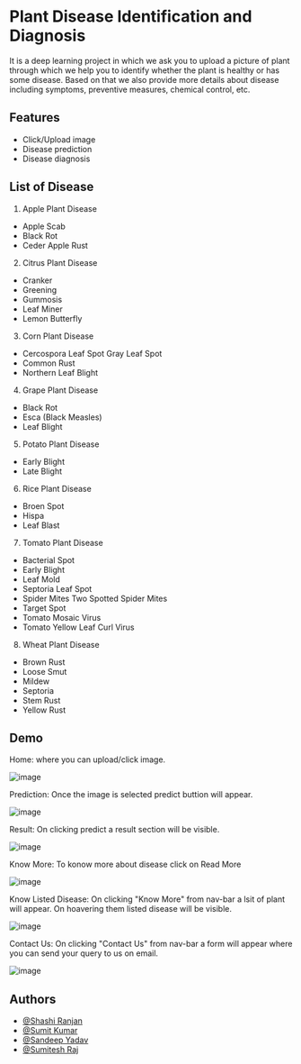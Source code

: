 
# Plant Disease Identification and Diagnosis

It is a deep learning project in which we ask you to upload a picture of plant through which we help you to identify whether the plant is healthy or has some disease. Based on that we also provide more details about disease including symptoms, preventive measures, chemical control, etc.


## Features

- Click/Upload image
- Disease prediction
- Disease diagnosis


## List of Disease
1. Apple Plant Disease
- Apple Scab
- Black Rot
- Ceder Apple Rust
2. Citrus Plant Disease
- Cranker
- Greening
- Gummosis
- Leaf Miner
- Lemon Butterfly
3. Corn Plant Disease
- Cercospora Leaf Spot Gray Leaf Spot
- Common Rust
- Northern Leaf Blight
4. Grape Plant Disease
- Black Rot
- Esca (Black Measles)
- Leaf Blight
5. Potato Plant Disease
- Early Blight
- Late Blight
6. Rice Plant Disease
- Broen Spot
- Hispa
- Leaf Blast
7. Tomato Plant Disease
- Bacterial Spot
- Early Blight
- Leaf Mold
- Septoria Leaf Spot
- Spider Mites Two Spotted Spider Mites
- Target Spot
- Tomato Mosaic Virus
- Tomato Yellow Leaf Curl Virus
8. Wheat Plant Disease
- Brown Rust
- Loose Smut
- Mildew
- Septoria
- Stem Rust
- Yellow Rust

## Demo

Home: where you can upload/click image.

![image](https://github.com/739ranjan/Plant-Disease-Identification-And-Diagnosis/assets/82989977/78a45fd9-7763-4578-ad39-852a383b37cf)


Prediction: Once the image is selected predict buttion will appear.

![image](https://github.com/739ranjan/Plant-Disease-Identification-And-Diagnosis/assets/82989977/5dd205c5-bd86-4ee2-a8ad-b2357862df4b)


Result: On clicking predict a result section will be visible.

![image](https://github.com/739ranjan/Plant-Disease-Identification-And-Diagnosis/assets/82989977/50d14408-3831-4082-acb5-505a37005561)


Know More: To konow more about disease click on Read More

![image](https://github.com/739ranjan/Plant-Disease-Identification-And-Diagnosis/assets/82989977/c13932d6-6954-4641-a62d-6397b98f08e5)


Know Listed Disease: On clicking "Know More" from nav-bar a lsit of plant will appear. On hoavering them listed disease will be visible.

![image](https://github.com/739ranjan/Plant-Disease-Identification-And-Diagnosis/assets/82989977/9ea56d6c-6125-41eb-b466-8551c68e0c7b)


Contact Us: On clicking "Contact Us" from nav-bar a form will appear where you can send your query to us on email.

![image](https://github.com/739ranjan/Plant-Disease-Identification-And-Diagnosis/assets/82989977/5d935021-51f2-44fa-a7af-8b4d5e2b6541)




## Authors

- [@Shashi Ranjan](https://www.github.com/739ranjan)
- [@Sumit Kumar](https://www.github.com/sumit-kumar2037)
- [@Sandeep Yadav](https://www.github.com/yadavsandy748)
- [@Sumitesh Raj](https://www.github.com/sumiteshraj99)

